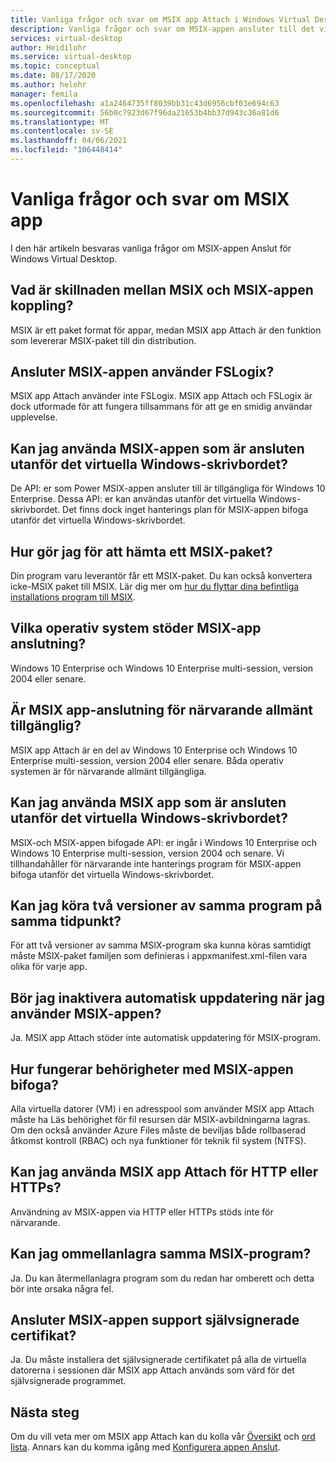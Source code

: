 ```yaml
---
title: Vanliga frågor och svar om MSIX app Attach i Windows Virtual Desktop – Azure
description: Vanliga frågor och svar om MSIX-appen ansluter till det virtuella Windows-skrivbordet.
services: virtual-desktop
author: Heidilohr
ms.service: virtual-desktop
ms.topic: conceptual
ms.date: 08/17/2020
ms.author: helohr
manager: femila
ms.openlocfilehash: a1a2464735ff8039bb31c43d6956cbf03e694c63
ms.sourcegitcommit: 56b0c7923d67f96da21653b4bb37d943c36a81d6
ms.translationtype: MT
ms.contentlocale: sv-SE
ms.lasthandoff: 04/06/2021
ms.locfileid: "106448414"
---
```

# <a name="msix-app-attach-faq"></a>Vanliga frågor och svar om MSIX app

I den här artikeln besvaras vanliga frågor om MSIX-appen Anslut för Windows Virtual Desktop.

## <a name="whats-the-difference-between-msix-and-msix-app-attach"></a>Vad är skillnaden mellan MSIX och MSIX-appen koppling?

MSIX är ett paket format för appar, medan MSIX app Attach är den funktion som levererar MSIX-paket till din distribution.

## <a name="does-msix-app-attach-use-fslogix"></a>Ansluter MSIX-appen använder FSLogix?

MSIX app Attach använder inte FSLogix. MSIX app Attach och FSLogix är dock utformade för att fungera tillsammans för att ge en smidig användar upplevelse.

## <a name="can-i-use-the-msix-app-attach-outside-of-windows-virtual-desktop"></a>Kan jag använda MSIX-appen som är ansluten utanför det virtuella Windows-skrivbordet?

De API: er som Power MSIX-appen ansluter till är tillgängliga för Windows 10 Enterprise. Dessa API: er kan användas utanför det virtuella Windows-skrivbordet. Det finns dock inget hanterings plan för MSIX-appen bifoga utanför det virtuella Windows-skrivbordet.

## <a name="how-do-i-get-an-msix-package"></a>Hur gör jag för att hämta ett MSIX-paket?

Din program varu leverantör får ett MSIX-paket. Du kan också konvertera icke-MSIX paket till MSIX. Lär dig mer om [hur du flyttar dina befintliga installations program till MSIX](/windows/msix/packaging-tool/create-an-msix-overview#how-to-move-your-existing-installers-to-msix).

## <a name="which-operating-systems-support-msix-app-attach"></a>Vilka operativ system stöder MSIX-app anslutning?

Windows 10 Enterprise och Windows 10 Enterprise multi-session, version 2004 eller senare.

## <a name="is-msix-app-attach-currently-generally-available"></a>Är MSIX app-anslutning för närvarande allmänt tillgänglig?

MSIX app Attach är en del av Windows 10 Enterprise och Windows 10 Enterprise multi-session, version 2004 eller senare. Båda operativ systemen är för närvarande allmänt tillgängliga. 

## <a name="can-i-use-msix-app-attach-outside-of-windows-virtual-desktop"></a>Kan jag använda MSIX app som är ansluten utanför det virtuella Windows-skrivbordet?

MSIX-och MSIX-appen bifogade API: er ingår i Windows 10 Enterprise och Windows 10 Enterprise multi-session, version 2004 och senare. Vi tillhandahåller för närvarande inte hanterings program för MSIX-appen bifoga utanför det virtuella Windows-skrivbordet.

## <a name="can-i-run-two-versions-of-the-same-application-at-the-same-time"></a>Kan jag köra två versioner av samma program på samma tidpunkt?

För att två versioner av samma MSIX-program ska kunna köras samtidigt måste MSIX-paket familjen som definieras i appxmanifest.xml-filen vara olika för varje app.

## <a name="should-i-disable-auto-update-when-using-msix-app-attach"></a>Bör jag inaktivera automatisk uppdatering när jag använder MSIX-appen?

Ja. MSIX app Attach stöder inte automatisk uppdatering för MSIX-program.

## <a name="how-do-permissions-work-with-msix-app-attach"></a>Hur fungerar behörigheter med MSIX-appen bifoga?

Alla virtuella datorer (VM) i en adresspool som använder MSIX app Attach måste ha Läs behörighet för fil resursen där MSIX-avbildningarna lagras. Om den också använder Azure Files måste de beviljas både rollbaserad åtkomst kontroll (RBAC) och nya funktioner för teknik fil system (NTFS).

## <a name="can-i-use-msix-app-attach-for-http-or-https"></a>Kan jag använda MSIX app Attach för HTTP eller HTTPs?

Användning av MSIX-appen via HTTP eller HTTPs stöds inte för närvarande.

## <a name="can-i-restage-the-same-msix-application"></a>Kan jag ommellanlagra samma MSIX-program?

Ja. Du kan återmellanlagra program som du redan har omberett och detta bör inte orsaka några fel.

## <a name="does-msix-app-attach-support-self-signed-certificates"></a>Ansluter MSIX-appen support självsignerade certifikat?

Ja. Du måste installera det självsignerade certifikatet på alla de virtuella datorerna i sessionen där MSIX app Attach används som värd för det självsignerade programmet.


## <a name="next-steps"></a>Nästa steg

Om du vill veta mer om MSIX app Attach kan du kolla vår [Översikt](what-is-app-attach.md) och [ord lista](app-attach-glossary.md). Annars kan du komma igång med [Konfigurera appen Anslut](app-attach.md).
